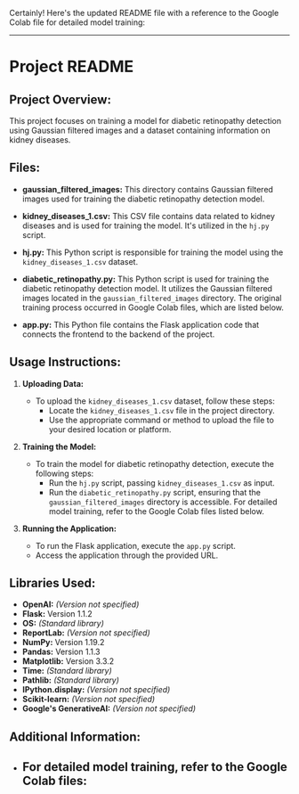 Certainly! Here's the updated README file with a reference to the Google Colab file for detailed model training:

---

# Project README

## Project Overview:

This project focuses on training a model for diabetic retinopathy detection using Gaussian filtered images and a dataset containing information on kidney diseases.

## Files:

- **gaussian_filtered_images:** This directory contains Gaussian filtered images used for training the diabetic retinopathy detection model.

- **kidney_diseases_1.csv:** This CSV file contains data related to kidney diseases and is used for training the model. It's utilized in the `hj.py` script.

- **hj.py:** This Python script is responsible for training the model using the `kidney_diseases_1.csv` dataset.

- **diabetic_retinopathy.py:** This Python script is used for training the diabetic retinopathy detection model. It utilizes the Gaussian filtered images located in the `gaussian_filtered_images` directory. The original training process occurred in Google Colab files, which are listed below.

- **app.py:** This Python file contains the Flask application code that connects the frontend to the backend of the project.

## Usage Instructions:

1. **Uploading Data:**
   - To upload the `kidney_diseases_1.csv` dataset, follow these steps:
     - Locate the `kidney_diseases_1.csv` file in the project directory.
     - Use the appropriate command or method to upload the file to your desired location or platform.

2. **Training the Model:**
   - To train the model for diabetic retinopathy detection, execute the following steps:
     - Run the `hj.py` script, passing `kidney_diseases_1.csv` as input.
     - Run the `diabetic_retinopathy.py` script, ensuring that the `gaussian_filtered_images` directory is accessible. For detailed model training, refer to the Google Colab files listed below.

3. **Running the Application:**
   - To run the Flask application, execute the `app.py` script.
   - Access the application through the provided URL.

## Libraries Used:

- **OpenAI:** *(Version not specified)*
- **Flask:** Version 1.1.2
- **OS:** *(Standard library)*
- **ReportLab:** *(Version not specified)*
- **NumPy:** Version 1.19.2
- **Pandas:** Version 1.1.3
- **Matplotlib:** Version 3.3.2
- **Time:** *(Standard library)*
- **Pathlib:** *(Standard library)*
- **IPython.display:** *(Version not specified)*
- **Scikit-learn:** *(Version not specified)*
- **Google's GenerativeAI:** *(Version not specified)*

## Additional Information:

- For detailed model training, refer to the Google Colab files:
  -
